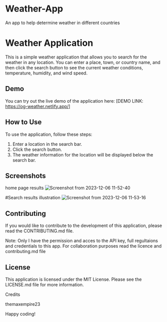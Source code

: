# Weather-App
An app to help determine weather  in different countries

# Weather Application

This is a simple weather application that allows you to search for the weather in any location. You can enter a place, town, or country name, and then click the search button to see the current weather conditions, temperature, humidity, and wind speed.

## Demo

You can try out the live demo of the application here: [DEMO LINK: https://og-weather.netlify.app/]

## How to Use

To use the application, follow these steps:

1. Enter a location in the search bar.
2. Click the search button.
3. The weather information for the location will be displayed below the search bar.

## Screenshots

home page results
![Screenshot from 2023-12-06 11-52-40](https://github.com/themaxempire23/Weather-App/assets/83220484/fb232fea-548a-46b8-ba42-7a74f52f9928)

#Search results illustration
![Screenshot from 2023-12-06 11-53-16](https://github.com/themaxempire23/Weather-App/assets/83220484/942cf2ca-3a74-401c-b700-aceaa28cebe1)



## Contributing

If you would like to contribute to the development of this application, please read the CONTRIBUTING.md file.

Note:
Only I have the permission and acces to the API key, full regultaions and credentials to this app.
For collaboration purposes read the licence and contributing.md file

## License

This application is licensed under the MIT License. Please see the LICENSE.md file for more information.

Credits

themaxempire23

Happy coding!

